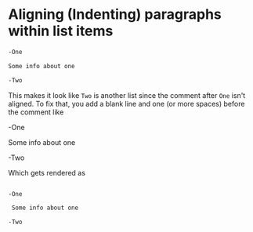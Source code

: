 # Aligning (Indenting) paragraphs within list items

```md
-One

Some info about one

-Two

```

This makes it look like `Two` is another list since the comment after `One` isn't aligned. To fix that, you add a blank line and one (or more spaces) before the comment like


-One
 
 Some info about one

-Two


Which gets rendered as 

```md

-One

 Some info about one

-Two
```
